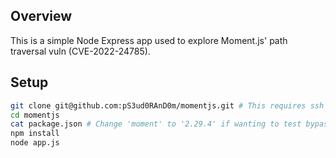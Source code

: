 ## Overview
This is a simple Node Express app used to explore Moment.js' path traversal vuln (CVE-2022-24785).

## Setup
```bash
git clone git@github.com:pS3ud0RAnD0m/momentjs.git # This requires ssh key-based auth since this repo is private.
cd momentjs
cat package.json # Change 'moment' to '2.29.4' if wanting to test bypasses of the current patch.
npm install
node app.js
```
